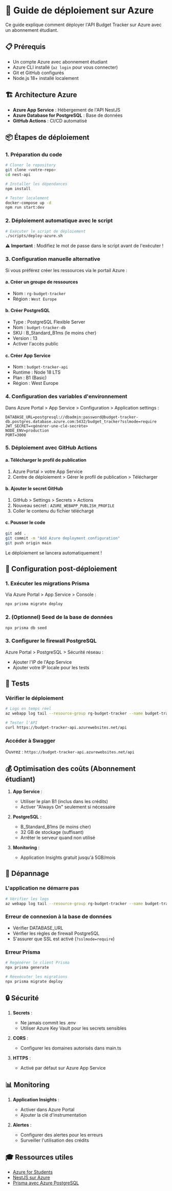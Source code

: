 # 🚀 Guide de déploiement sur Azure

Ce guide explique comment déployer l'API Budget Tracker sur Azure avec un abonnement étudiant.

## 📋 Prérequis

- Un compte Azure avec abonnement étudiant
- Azure CLI installé (`az login` pour vous connecter)
- Git et GitHub configurés
- Node.js 18+ installé localement

## 🏗️ Architecture Azure

- **Azure App Service** : Hébergement de l'API NestJS
- **Azure Database for PostgreSQL** : Base de données
- **GitHub Actions** : CI/CD automatisé

## 📦 Étapes de déploiement

### 1. Préparation du code

```bash
# Cloner le repository
git clone <votre-repo>
cd nest-api

# Installer les dépendances
npm install

# Tester localement
docker-compose up -d
npm run start:dev
```

### 2. Déploiement automatique avec le script

```bash
# Exécuter le script de déploiement
./scripts/deploy-azure.sh
```

⚠️ **Important** : Modifiez le mot de passe dans le script avant de l'exécuter !

### 3. Configuration manuelle alternative

Si vous préférez créer les ressources via le portail Azure :

#### a. Créer un groupe de ressources
- Nom : `rg-budget-tracker`
- Région : `West Europe`

#### b. Créer PostgreSQL
- Type : PostgreSQL Flexible Server
- Nom : `budget-tracker-db`
- SKU : B_Standard_B1ms (le moins cher)
- Version : 13
- Activer l'accès public

#### c. Créer App Service
- Nom : `budget-tracker-api`
- Runtime : Node 18 LTS
- Plan : B1 (Basic)
- Région : West Europe

### 4. Configuration des variables d'environnement

Dans Azure Portal > App Service > Configuration > Application settings :

```
DATABASE_URL=postgresql://dbadmin:password@budget-tracker-db.postgres.database.azure.com:5432/budget_tracker?sslmode=require
JWT_SECRET=<générer-une-clé-secrète>
NODE_ENV=production
PORT=3000
```

### 5. Déploiement avec GitHub Actions

#### a. Télécharger le profil de publication
1. Azure Portal > votre App Service
2. Centre de déploiement > Gérer le profil de publication > Télécharger

#### b. Ajouter le secret GitHub
1. GitHub > Settings > Secrets > Actions
2. Nouveau secret : `AZURE_WEBAPP_PUBLISH_PROFILE`
3. Coller le contenu du fichier téléchargé

#### c. Pousser le code
```bash
git add .
git commit -m "Add Azure deployment configuration"
git push origin main
```

Le déploiement se lancera automatiquement !

## 🔧 Configuration post-déploiement

### 1. Exécuter les migrations Prisma

Via Azure Portal > App Service > Console :

```bash
npx prisma migrate deploy
```

### 2. (Optionnel) Seed de la base de données

```bash
npx prisma db seed
```

### 3. Configurer le firewall PostgreSQL

Azure Portal > PostgreSQL > Sécurité réseau :
- Ajouter l'IP de l'App Service
- Ajouter votre IP locale pour les tests

## 🧪 Tests

### Vérifier le déploiement

```bash
# Logs en temps réel
az webapp log tail --resource-group rg-budget-tracker --name budget-tracker-api

# Tester l'API
curl https://budget-tracker-api.azurewebsites.net/api
```

### Accéder à Swagger

Ouvrez : `https://budget-tracker-api.azurewebsites.net/api`

## 💰 Optimisation des coûts (Abonnement étudiant)

1. **App Service** : 
   - Utiliser le plan B1 (inclus dans les crédits)
   - Activer "Always On" seulement si nécessaire

2. **PostgreSQL** :
   - B_Standard_B1ms (le moins cher)
   - 32 GB de stockage (suffisant)
   - Arrêter le serveur quand non utilisé

3. **Monitoring** :
   - Application Insights gratuit jusqu'à 5GB/mois

## 🚨 Dépannage

### L'application ne démarre pas
```bash
# Vérifier les logs
az webapp log tail --resource-group rg-budget-tracker --name budget-tracker-api
```

### Erreur de connexion à la base de données
- Vérifier DATABASE_URL
- Vérifier les règles de firewall PostgreSQL
- S'assurer que SSL est activé (`?sslmode=require`)

### Erreur Prisma
```bash
# Regénérer le client Prisma
npx prisma generate

# Réexécuter les migrations
npx prisma migrate deploy
```

## 🔒 Sécurité

1. **Secrets** :
   - Ne jamais commit les .env
   - Utiliser Azure Key Vault pour les secrets sensibles

2. **CORS** :
   - Configurer les domaines autorisés dans main.ts

3. **HTTPS** :
   - Activé par défaut sur Azure App Service

## 📊 Monitoring

1. **Application Insights** :
   - Activer dans Azure Portal
   - Ajouter la clé d'instrumentation

2. **Alertes** :
   - Configurer des alertes pour les erreurs
   - Surveiller l'utilisation des crédits

## 🎓 Ressources utiles

- [Azure for Students](https://azure.microsoft.com/fr-fr/free/students/)
- [NestJS sur Azure](https://docs.microsoft.com/fr-fr/azure/app-service/quickstart-nodejs)
- [Prisma avec Azure PostgreSQL](https://www.prisma.io/docs/guides/deployment/deployment-guides/deploying-to-azure) 